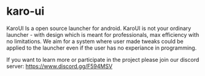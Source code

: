 # karo-ui
KaroUI Is a open source launcher for android. KaroUI is not your ordinary launcher - with design which is meant for professionals, max efficiency with no limitations. We aim for a system where user made tweaks could be applied to the launcher even if the user has no experiance in programming.

If you want to learn more or participate in the project please join our discord server: https://www.discord.gg/F594MSV
